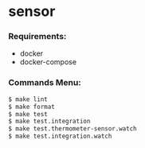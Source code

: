 # sensor

### Requirements:

* docker
* docker-compose

### Commands Menu:

```sh
$ make lint
$ make format
$ make test
$ make test.integration
$ make test.thermometer-sensor.watch
$ make test.integration.watch
```
